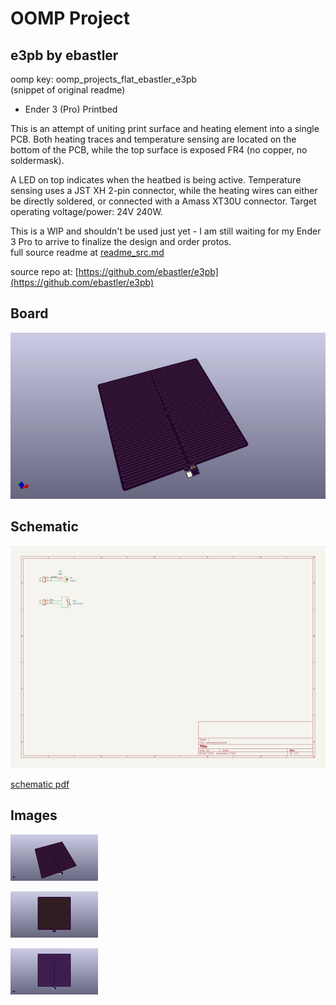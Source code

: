 # OOMP Project  
## e3pb  by ebastler  
  
oomp key: oomp_projects_flat_ebastler_e3pb  
(snippet of original readme)  
  
- Ender 3 (Pro) Printbed  
  
This is an attempt of uniting print surface and heating element into a single PCB. Both heating traces and temperature sensing are located on the bottom of the PCB, while the top surface is exposed FR4 (no copper, no soldermask).   
  
A LED on top indicates when the heatbed is being active. Temperature sensing uses a JST XH 2-pin connector, while the heating wires can either be directly soldered, or connected with a Amass XT30U connector. Target operating voltage/power: 24V 240W.  
  
This is a WIP and shouldn't be used just yet - I am still waiting for my Ender 3 Pro to arrive to finalize the design and order protos.  
  full source readme at [readme_src.md](readme_src.md)  
  
source repo at: [https://github.com/ebastler/e3pb](https://github.com/ebastler/e3pb)  
## Board  
  
[![working_3d.png](working_3d_600.png)](working_3d.png)  
## Schematic  
  
[![working_schematic.png](working_schematic_600.png)](working_schematic.png)  
  
[schematic pdf](working_schematic.pdf)  
## Images  
  
[![working_3d.png](working_3d_140.png)](working_3d.png)  
  
[![working_3d_back.png](working_3d_back_140.png)](working_3d_back.png)  
  
[![working_3d_front.png](working_3d_front_140.png)](working_3d_front.png)  
